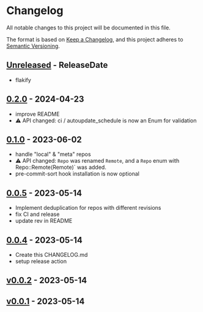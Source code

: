 # Changelog

All notable changes to this project will be documented in this file.

The format is based on [Keep a Changelog](https://keepachangelog.com/en/1.0.0/),
and this project adheres to [Semantic Versioning](https://semver.org/spec/v2.0.0.html).

<!-- next-header -->
## [Unreleased] - ReleaseDate

- flakify

## [0.2.0] - 2024-04-23

- improve README
- :warning: API changed: ci / autoupdate_schedule is now an Enum for validation

## [0.1.0] - 2023-06-02

- handle "local" & "meta" repos
- :warning: API changed: `Repo` was renamed `Remote`, and a `Repo` enum with Repo::Remote(Remote)` was added.
- pre-commit-sort hook installation is now optional

## [0.0.5] - 2023-05-14

- Implement deduplication for repos with different revisions
- fix CI and release
- update rev in README

## [0.0.4] - 2023-05-14

- Create this CHANGELOG.md
- setup release action

## [v0.0.2] - 2023-05-14
## [v0.0.1] - 2023-05-14

<!-- next-url -->
[Unreleased]: https://github.com/nim65s/pre-commit-sort/compare/v0.2.0...HEAD
[0.2.0]: https://github.com/nim65s/pre-commit-sort/compare/v0.1.0...v0.2.0
[0.1.0]: https://github.com/nim65s/pre-commit-sort/compare/v0.0.5...v0.1.0
[0.0.5]: https://github.com/nim65s/pre-commit-sort/compare/v0.0.4...v0.0.5
[0.0.4]: https://github.com/nim65s/pre-commit-sort/compare/v0.0.2...v0.0.4
[v0.0.2]: https://github.com/nim65s/pre-commit-sort/compare/v0.0.1...v0.0.2
[v0.0.1]: https://github.com/nim65s/pre-commit-sort/releases/tag/v0.0.1
